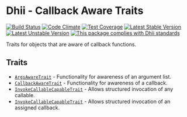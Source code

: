 # Dhii - Callback Aware Traits

[![Build Status](https://travis-ci.org/Dhii/callback-abstract.svg?branch=master)](https://travis-ci.org/Dhii/callback-abstract)
[![Code Climate](https://codeclimate.com/github/Dhii/callback-abstract/badges/gpa.svg)](https://codeclimate.com/github/Dhii/callback-abstract)
[![Test Coverage](https://codeclimate.com/github/Dhii/callback-abstract/badges/coverage.svg)](https://codeclimate.com/github/Dhii/callback-abstract/coverage)
[![Latest Stable Version](https://poser.pugx.org/dhii/callback-abstract/version)](https://packagist.org/packages/dhii/callback-abstract)
[![Latest Unstable Version](https://poser.pugx.org/dhii/callback-abstract/v/unstable)](https://packagist.org/packages/dhii/callback-abstract)
[![This package complies with Dhii standards](https://img.shields.io/badge/Dhii-Compliant-green.svg?style=flat-square)][Dhii]

Traits for objects that are aware of callback functions.

## Traits
- [`ArgsAwareTrait`][ArgsAwareTrait] - Functionality for awareness of an argument list.
- [`CallbackAwareTrait`][CallbackAwareTrait] - Functionality for awareness of a callback.
- [`InvokeCallableCapableTrait`][InvokeCallableCapableTrait] - Allows structured invocation of any callable.
- [`InvokeCallableCapableTrait`][InvokeCallableCapableTrait] - Allows structured invocation of an assigned callback.

[Dhii]: https://github.com/Dhii/dhii

[ArgsAwareTrait]:                           src/ArgsAwareTrait.php
[CallbackAwareTrait]:                       src/CallbackAwareTrait.php
[InvokeCallableCapableTrait]:               src/InvokeCallableCapableTrait.php
[InvokeCallbackCapableTrait]:               src/InvokeCallbackCapableTrait.php
